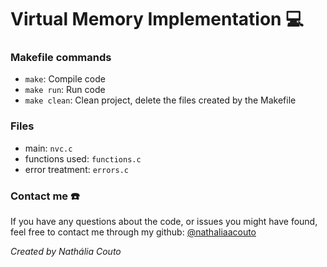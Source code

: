 # Virtual Memory Implementation :computer:

### Makefile commands
- `make`: Compile code
- `make run`: Run code
- `make clean`: Clean project, delete the files created by the Makefile

### Files
- main: `nvc.c`
- functions used: `functions.c`
- error treatment: `errors.c`

### Contact me :phone:
If you have any questions about the code, or issues you might have found, 
feel free to contact me through my github: [@nathaliaacouto](https://github.com/nathaliaacouto)

*Created by Nathália Couto*